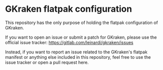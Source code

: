 # GKraken flatpak configuration
This repository has the only purpose of holding the flatpak configuration of GKraken.

If you want to open an issue or submit a patch for GKraken, please use the official issue tracker:
https://gitlab.com/leinardi/gkraken/issues

Instead, if you want to report an issue related to the GKraken's flatpak manifest or anything else
included in this repository, feel free to use the issue tracker or open a  pull request here. 